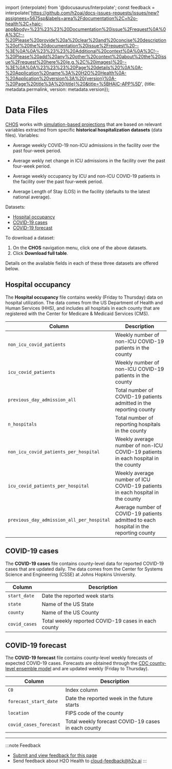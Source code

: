 import {interpolate} from '@docusaurus/Interpolate';
const feedback = interpolate('https://github.com/h2oai/docs-issues-requests/issues/new?assignees=5675sp&labels=area%2Fdocumentation%2C+h2o-health%2C+haic-app&body=%23%23%23%20Documentation%20issue%2Frequest%0A%0A%3C!--%20Please%20provide%20a%20clear%20and%20concise%20description%20of%20the%20documentation%20issue%2Frequest%20--%3E%0A%0A%23%23%23%20Additional%20context%0A%0A%3C!--%20Please%20add%20any%20other%20context%20about%20the%20issue%2Frequest%20here%20(e.g.%2C%20images)%20--%3E%0A%0A%23%23%23%20Page%20details%20%0A%0A-%20Application%20name%3A%20H2O%20Health%0A-%20Application%20version%3A%20{version}%0A-%20Page%20title%3A%20{title}%20&title=%5BHAIC-APP%5D', {title: metadata.permalink, version: metadata.version});

# Data Files 

[CHOS](./terminology.md#chos) works with [simulation-based projections](./terminology.md#simulation-based-projection) that are based on relevant variables extracted from specific  **historical hospitalization datasets** (data files). Variables: 



- Average weekly COVID-19 non-ICU admissions in the facility over the past four-week period. 

- Average wekly net change in ICU admissions in the facility over the past four-week period. 

- Average weekly occupancy by ICU and non-ICU COVID-19 patients in the facility over the past four-week period. 

- Average Length of Stay (LOS) in the facility (defaults to the latest national average). 


Datasets: 

- [Hospital occupancy](#hospital-occupancy)
- [COVID-19 cases](#covid-19-cases)
- [COVID-19 forecast](covid-19-forecast)

To download a dataset: 

1. On the **CHOS** navigation menu, click one of the above datasets.  
2. Click **Download full table**. 


Details on the available fields in each of these three datasets are offered below.

## Hospital occupancy 

The **Hospital occupancy** file contains weekly (Friday to Thursday) data on hospital utilization. The data comes from the US Department of Health and Human Services (HHS), and includes all hospitals in each county that are registered with the Center for Medicare & Medicaid Services (CMS).


| Column     | Description                          |
| ----------- | ------------------------------------ |
| `non_icu_covid_patients`     | Weekly number of non-ICU COVID-19 patients in the county |
| `icu_covid_patients`    |     Weekly number of non-ICU COVID-19 patients in the county |
| `previous_day_admission_all`    |  Total number of COVID-19 patients admitted in the reporting county |
| `n_hospitals`    |    Total number of reporting hospitals in the county |
| `non_icu_covid_patients_per_hospital`    |  Weekly average number of non-ICU COVID-19 patients in each hospital in the county |
| `icu_covid_patients_per_hospital`    |  Weekly average number of ICU COVID-19 patients in each hospital in the county  |
| `previous_day_admission_all_per_hospital`    |   Average number of COVID-19 patients admitted to each hospital in the reporting county |


## COVID-19 cases 

The **COVID-19 cases** file contains county-level data for reported COVID-19 cases that are updated daily. The data comes from the Center for Systems Science and Engineering (CSSE) at Johns Hopkins University.


| Column      | Description                          |
| ----------- | ------------------------------------ |
| `start_date`      | Date the reported week starts    |
| `state`     | Name of the US State   |
| `county`    |   Name of the US County  |
| `covid_cases`      |   Total weekly reported COVID-19 cases in each county   |


## COVID-19 forecast

The **COVID-19 forecast** file contains county-level weekly forecasts of expected COVID-19 cases. Forecasts are obtained through the [CDC county-level ensemble model](./models.md#cdc-county-level-ensemble-model) and are updated weekly (Friday to Thursday). 

| Column      | Description                          |
| ----------- | ------------------------------------ |
| `C0`      |  Index column     |
| `forecast_start_date`      |  Date the reported week in the future starts     |
| `location`     | FIPS code of the county   |
| `covid_cases_forecast`    |  Total weekly forecast COVID-19 cases in each county   |


***
:::note Feedback
  - <a href={feedback}>Submit and view feedback for this page</a>
  - Send feedback about H2O Health to <cloud-feedback@h2o.ai>
:::